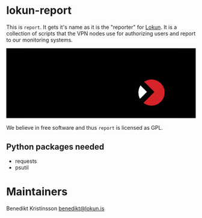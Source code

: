 lokun-report
=======

This is `report`. It gets it's name as it is the "reporter" for
[Lokun](https://lokun.is). It is a collection of scripts that the VPN nodes use
for authorizing users and report to our monitoring systems.

![Lokun](logo.png)

We believe in free software and thus `report` is licensed as GPL. 

Python packages needed
---------------------
 * requests
 * psutil

Maintainers 
====

Benedikt Kristinsson <benedikt@lokun.is>
